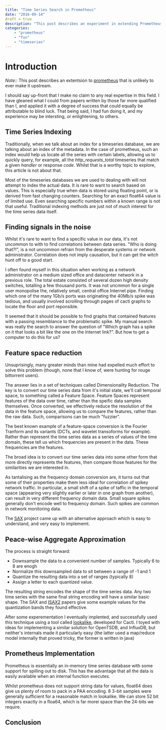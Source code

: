 ```yaml
---
title: "Time Series Search in Prometheus"
date: "2016-09-14"
draft = true
description: "This post describes an experiment in extending Prometheus to support time searching matching"
categories:
    - "prometheus"
    - "fun"
    - "timeseries"
---
```


# Introduction

*Note:*: This post describes an extentsion to [prometheus](https://prometheus.io) that is unlikely to ever make it upstream.

I should say up-front that I make no claim to any real expertise in this field.
I have gleaned what I could from papers written by those far more qualified
than I, and applied it with a degree of success that could equally be
attributable to blind luck. That being said, I had fun doing it, and my
experience may be intersting, or enlightening, to others.

## Time Series Indexing

Traditionally, when we talk about an index for a timeseries database, we are
talking about an index of the metadata. In the case of prometheus, such an
index would help us locate all the series with certain labels, allowing us to
quickly query, for example, all the _http\_requests\_total_ timeseries that
match a given _handler_ or response _code_. Whilst that is a worthy topic to
explore, this article is not about that.

Most of the timeseries databases we are used to dealing with will not attempt
to index the actual data. It is rare to want to search based on values. This is
especially true when data is stored using floating point, or is derived from
fast changing counters. Searching for an exact float64 value is of limited use.
Even searching specific numbers within a known range is not that useful. Traditional
indexing methods are just not of much interest for the time series data itself.

## Finding signals in the noise

Whilst it's rare to want to find a specific value in our data, it's not
uncommon to with to find correlations between data series. "Who is doing
that?!", is a not uncommon refrain from the desperate systems or network
administrator. Correlation does not imply causation, but it can get the witch hunt
off to a good start.

I often found myself in this situation when working as a network administrator
on a medium sized office and datacenter network in a previous role. The total
estate consisted of several dozen high density switches, totalling a few thousand
ports. It was not uncmmon for a single user monopolise the, relatively small,
central office Internet pipe. Finding which one of the many 1Gb/s ports was
originating the 40Mb/s spike was tedious, and usually involved scrolling
through pages of cacti graphs to locate the floor and port reponsible.

It seemed that it should be possible to find graphs that contained features
with a passing resemblance to the problematic spike. My manual search was
really the search to answer the question of "Which graph has a spike on it that
looks a bit like the one on the Internet link?". But how to get a computer to
do this for us?

## Feature space reduction

Unsuprisingly, many greater minds than mine had expelled much effort to solve
this problem (though, none that I know of, were hunting for rouge bittorrent
users).

The answer lies in a set of techniques called Dimensionality Reduction. The key
is to convert our time series data from it's initial state, we'll call temporal
space, to something called a Feature Space. Feature Spaces represent features
of the data over time, rather than the speific data samples themselves. Once
converted, we effectively reduce the resolution of the data in the feature
space, allowing us to compare the features, rather than the raw data. Such,
comparisons can be much "fuzzier".

The best known example of a feature-space conversion is the Fourier Tranform
and its variants (DCTs, and wavelet transoforms for example). Rather than
represent the time series data as a series of values of the time domain, these
tell us which frequencies are present in the data. These frequencies are the
features.

The broad idea is to convert our time series data into some other form that
more directly represents the features, then compare those features for the
similarities we are interested in.

As tantalising as the frequency domain conversion are, it turns out that some
of their properties  make them less ideal for correlation of spikey network
traffic. In particular, a small shift of a spike of taffic in the temporal
space (appearing very slightly earlier or later in one graph from another), can
result in very different frequency domain data. Small square spikes generally
don't encode well to frequency domain. Such spikes are common in network
monitoring data.

The [SAX](http://www.cs.ucr.edu/~eamonn/SAX.pdf) project came up with an
alternative approach which is easy to understand, and very easy to implememt.

## Peace-wise Aggregate Approximation

The process is straight forward:

* Downsample the data to a convenient number of samples. Typically 6 to 8 are
  enogh
* Normalize this downsampled data to sit between a range of -1 and 1
* Quantize the resulting data into a set of ranges (typically 8)
* Assign a letter to each quantized value.

The resulting string encodes the shape of the time series data. Any two time
series with the same final string encoding will have a similar basic shape.
The SAX and [ISAX2](http://www.cs.ucr.edu/~eamonn/iSAX_2.0.pdf) papers give
some example values for the quantization bands they found effective.

After some experementation I eventually implented, and successfully used this
technique using a tool called
[lookalike](https://github.com/tcolgate/lookalike), developed for Cacti. I
toyed with ideas for implementing a similar solution for OpenTSDB, and
InfluxDB, but neither's internals made it particularly easy (the latter used a
map/reduce model internally that proved tricky, the former is written in java)

## Prometheus Implementation

Prometheus is essentially an in-memory time series database with some support
for spilling out to disk. This has the advantage that all the data is easily
available when an internal function executes.

Whilst prometheus does not support string data for values, float64 does give us
plenty of room to pack in a PAA encoding. 8 3-bit samples were generally
sufficient for a reasonable match in lookalike. We can store 52 bit integers
exactly in a floa64, which is far morei space than the 24-bits we require.

## Conclusion

